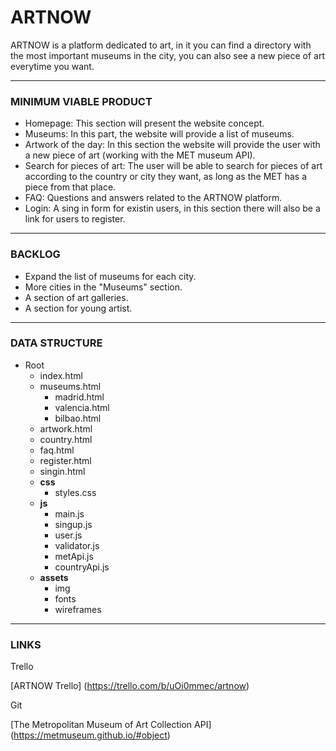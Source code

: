 # ARTNOW 

ARTNOW is a platform dedicated to art, in it you can find a directory with the most important museums in the city, you can also see a new piece of art everytime you want.

---

### MINIMUM VIABLE PRODUCT

- Homepage: This section will present the website concept.
- Museums: In this part, the website will provide a list of museums.
- Artwork of the day: In this section the website will provide the user with a new piece of art (working with the MET museum API).
- Search for pieces of art: The user will be able to search for pieces of art according to the country or city they want, as long as the MET has a piece from that place. 
- FAQ: Questions and answers related to the ARTNOW platform.
- Login: A sing in form for existin users, in this section there will also be a link for users to register.

***

### BACKLOG 

- Expand the list of museums for each city.
- More cities in the "Museums" section.
- A section of art galleries.
- A section for young artist. 

***

### DATA STRUCTURE

- Root
  * index.html
  * museums.html
    * madrid.html
    * valencia.html
    * bilbao.html
  * artwork.html
  * country.html
  * faq.html
  * register.html
  * singin.html
  * **css**
    * styles.css
  * **js**
    * main.js
    * singup.js
    * user.js
    * validator.js
    * metApi.js
    * countryApi.js
  * **assets**
    * img
    * fonts
    * wireframes

-----

### LINKS

Trello

[ARTNOW Trello] (https://trello.com/b/uOi0mmec/artnow)

Git

[The Metropolitan Museum of Art Collection API] (https://metmuseum.github.io/#object) 


